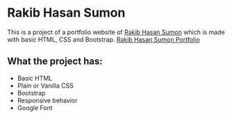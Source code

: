 # Rakib Hasan Sumon

This is a project of a portfolio website of [Rakib Hasan Sumon](https://www.facebook.com/Joardar) which is made with basic HTML, CSS and Bootstrap.
 [Rakib Hasan Sumon Portfolio](https://abdullahhosenakash.github.io/rh-sumon-portfolio/)

## What the project has:

* Basic HTML
* Plain or Vanilla CSS
* Bootstrap
* Responsive behavior
* Google Font